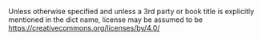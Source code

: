 Unless otherwise specified and unless a 3rd party or book title is explicitly mentioned in the dict name, license may be assumed to be https://creativecommons.org/licenses/by/4.0/